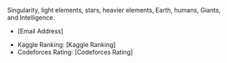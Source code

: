Singularity, light elements, stars, heavier elements, Earth, humans, Giants, and Intelligence.
- [Email Address]
<!-- - star-qbts@protonmail.com -->
- Kaggle Ranking: [Kaggle Ranking]
- Codeforces Rating: [Codeforces Rating]
